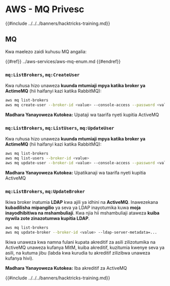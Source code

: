# AWS - MQ Privesc

{{#include ../../../banners/hacktricks-training.md}}

## MQ

Kwa maelezo zaidi kuhusu MQ angalia:

{{#ref}}
../aws-services/aws-mq-enum.md
{{#endref}}

### `mq:ListBrokers`, `mq:CreateUser`

Kwa ruhusa hizo unaweza **kuunda mtumiaji mpya katika broker ya ActimeMQ** (hii haifanyi kazi katika RabbitMQ):
```bash
aws mq list-brokers
aws mq create-user --broker-id <value> --console-access --password <value> --username <value>
```
**Madhara Yanayoweza Kutokea:** Upataji wa taarifa nyeti kupitia ActiveMQ

### `mq:ListBrokers`, `mq:ListUsers`, `mq:UpdateUser`

Kwa ruhusa hizo unaweza **kuunda mtumiaji mpya katika broker ya ActimeMQ** (hii haifanyi kazi katika RabbitMQ):
```bash
aws mq list-brokers
aws mq list-users --broker-id <value>
aws mq update-user --broker-id <value> --console-access --password <value> --username <value>
```
**Madhara Yanayoweza Kutokea:** Upatikanaji wa taarifa nyeti kupitia ActiveMQ

### `mq:ListBrokers`, `mq:UpdateBroker`

Ikiwa broker inatumia **LDAP** kwa ajili ya idhini na **ActiveMQ**. Inawezekana **kubadilisha** **mipangilio** ya seva ya LDAP inayotumika kuwa **moja inayodhibitiwa na mshambuliaji**. Kwa njia hii mshambuliaji ataweza **kuiba nywila zote zinazotumwa kupitia LDAP**.
```bash
aws mq list-brokers
aws mq update-broker --broker-id <value> --ldap-server-metadata=...
```
Ikiwa unaweza kwa namna fulani kupata akreditif za asili zilizotumika na ActiveMQ unaweza kufanya MitM, kuiba akreditif, kuzitumia kwenye seva ya asili, na kutuma jibu (labda kwa kurudia tu akreditif zilizibwa unaweza kufanya hivi).

**Madhara Yanayoweza Kutokea:** Iba akreditif za ActiveMQ

{{#include ../../../banners/hacktricks-training.md}}
